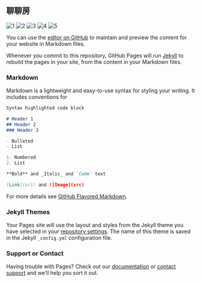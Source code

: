 ## 聊聊房

![1](https://github.com/chuckwu0/liaoliaofang/tree/master/images/1.png)
![2](https://github.com/chuckwu0/liaoliaofang/tree/master/images/2.png)
![3](https://github.com/chuckwu0/liaoliaofang/tree/master/images/3.png)
![4](https://github.com/chuckwu0/liaoliaofang/tree/master/images/4.png)
![5](https://github.com/chuckwu0/liaoliaofang/tree/master/images/5.png)

You can use the [editor on GitHub](https://github.com/chuckwu0/liaoliaofang.github.io/edit/master/index.md) to maintain and preview the content for your website in Markdown files.

Whenever you commit to this repository, GitHub Pages will run [Jekyll](https://jekyllrb.com/) to rebuild the pages in your site, from the content in your Markdown files.

### Markdown

Markdown is a lightweight and easy-to-use syntax for styling your writing. It includes conventions for

```markdown
Syntax highlighted code block

# Header 1
## Header 2
### Header 3

- Bulleted
- List

1. Numbered
2. List

**Bold** and _Italic_ and `Code` text

[Link](url) and ![Image](src)
```

For more details see [GitHub Flavored Markdown](https://guides.github.com/features/mastering-markdown/).

### Jekyll Themes

Your Pages site will use the layout and styles from the Jekyll theme you have selected in your [repository settings](https://github.com/chuckwu0/liaoliaofang.github.io/settings). The name of this theme is saved in the Jekyll `_config.yml` configuration file.

### Support or Contact

Having trouble with Pages? Check out our [documentation](https://help.github.com/categories/github-pages-basics/) or [contact support](https://github.com/contact) and we’ll help you sort it out.
